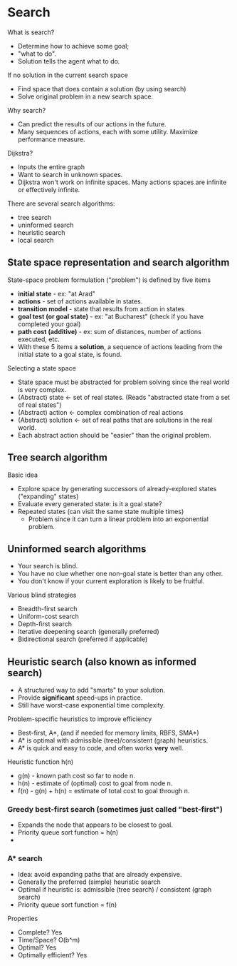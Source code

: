 # Search

What is search?
* Determine how to achieve some goal;
* "what to do".
* Solution tells the agent what to do.

If no solution in the current search space
* Find space that does contain a solution (by using search)
* Solve original problem in a new search space.

Why search?
* Can predict the results of our actions in the future.
* Many sequences of actions, each with some utility. Maximize performance measure.

Dijkstra?
* Inputs the entire graph
* Want to search in unknown spaces.
* Dijkstra won't work on infinite spaces. Many actions spaces are infinite or effectively infinite.

There are several search algorithms:
* tree search
* uninformed search
* heuristic search
* local search

## State space representation and search algorithm

State-space problem formulation ("problem") is defined by five items
* **initial state** - ex: "at Arad"
* **actions** - set of actions available in states.
* **transition model** - state that results from action in states
* **goal test (or goal state)** - ex: "at Bucharest" (check if you have completed your goal)
* **path cost (additive)** - ex: sum of distances, number of actions executed, etc.
* With these 5 items a **solution**, a sequence of actions leading from the initial state to a goal state, is found.

Selecting a state space
* State space must be abstracted for problem solving since the real world is very complex.
* (Abstract) state <- set of real states. (Reads "abstracted state from a set of real states")
* (Abstract) action <- complex combination of real actions
* (Abstract) solution <- set of real paths that are solutions in the real world.
* Each abstract action should be "easier" than the original problem.

## Tree search algorithm

Basic idea
* Explore space by generating successors of already-explored states ("expanding" states)
* Evaluate every generated state: is it a goal state?
* Repeated states (can visit the same state multiple times)
    * Problem since it can turn a linear problem into an exponential problem.

## Uninformed search algorithms

* Your search is blind.
* You have no clue whether one non-goal state is better than any other.
* You don't know if your current exploration is likely to be fruitful.

Various blind strategies
* Breadth-first search
* Uniform-cost search
* Depth-first search
* Iterative deepening search (generally preferred)
* Bidirectional search (preferred if applicable)

## Heuristic search (also known as informed search)

* A structured way to add "smarts" to your solution.
* Provide **significant** speed-ups in practice.
* Still have worst-case exponential time complexity.

Problem-specific heuristics to improve efficiency
* Best-first, A*, (and if needed for memory limits, RBFS, SMA*)
* A* is optimal with admissible (tree)/consistent (graph) heuristics.
* A* is quick and easy to code, and often works **very** well.

Heuristic function h(n)
* g(n) - known path cost so far to node n.
* h(n) - estimate of (optimal) cost to goal from node n.
* f(n) - g(n) + h(n) = estimate of total cost to goal through n.

### Greedy best-first search (sometimes just called "best-first")
* Expands the node that appears to be closest to goal.
* Priority queue sort function = h(n)
*

### A* search
* Idea: avoid expanding paths that are already expensive.
* Generally the preferred (simple) heuristic search
* Optimal if heuristic is: admissible (tree search) / consistent (graph search)
* Priority queue sort function = f(n)

Properties
* Complete? Yes
* Time/Space? O(b^m)
* Optimal? Yes
* Optimally efficient? Yes
